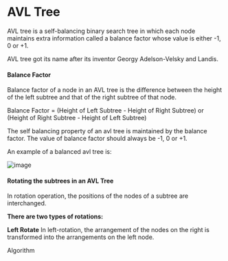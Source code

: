 # AVL Tree

AVL tree is a self-balancing binary search tree in which each node maintains extra information called a balance factor whose value is either -1, 0 or +1.

AVL tree got its name after its inventor Georgy Adelson-Velsky and Landis.

#### Balance Factor
Balance factor of a node in an AVL tree is the difference between the height of the left subtree and that of the right subtree of that node.

Balance Factor = (Height of Left Subtree - Height of Right Subtree) or (Height of Right Subtree - Height of Left Subtree)

The self balancing property of an avl tree is maintained by the balance factor. The value of balance factor should always be -1, 0 or +1.

An example of a balanced avl tree is:

![image](https://user-images.githubusercontent.com/8271393/133758587-135b036f-c217-4487-8c71-844547523f61.png)

#### Rotating the subtrees in an AVL Tree
In rotation operation, the positions of the nodes of a subtree are interchanged.

**There are two types of rotations:**

**Left Rotate**
In left-rotation, the arrangement of the nodes on the right is transformed into the arrangements on the left node.

Algorithm
